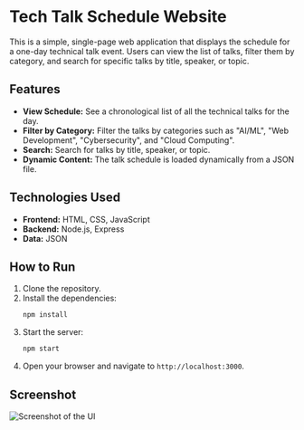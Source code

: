 # Tech Talk Schedule Website

This is a simple, single-page web application that displays the schedule for a one-day technical talk event. Users can view the list of talks, filter them by category, and search for specific talks by title, speaker, or topic.

## Features

*   **View Schedule:** See a chronological list of all the technical talks for the day.
*   **Filter by Category:** Filter the talks by categories such as "AI/ML", "Web Development", "Cybersecurity", and "Cloud Computing".
*   **Search:** Search for talks by title, speaker, or topic.
*   **Dynamic Content:** The talk schedule is loaded dynamically from a JSON file.

## Technologies Used

*   **Frontend:** HTML, CSS, JavaScript
*   **Backend:** Node.js, Express
*   **Data:** JSON

## How to Run

1.  Clone the repository.
2.  Install the dependencies:
    ```bash
    npm install
    ```
3.  Start the server:
    ```bash
    npm start
    ```
4.  Open your browser and navigate to `http://localhost:3000`.

## Screenshot

![Screenshot of the UI](./localhost_3000_.png)

